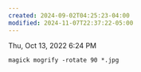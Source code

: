 ```yaml
---
created: 2024-09-02T04:25:23-04:00
modified: 2024-11-07T22:37:22-05:00
---
```


Thu, Oct 13, 2022 6:24 PM

```
magick mogrify -rotate 90 *.jpg
```
